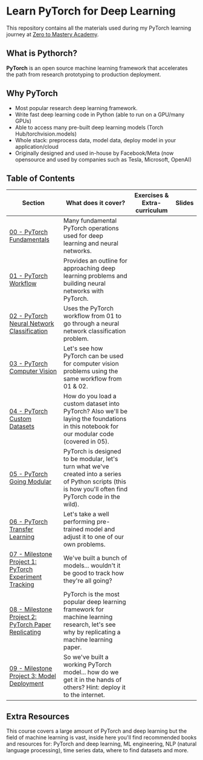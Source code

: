 # Learn PyTorch for Deep Learning

This repository contains all the materials used during my PyTorch learning journey at [Zero to Mastery Academy](https://zerotomastery.io/courses/learn-pytorch/).

## What is Pythorch?

**PyTorch** is an open source machine learning framework that accelerates the path from research prototyping to production deployment.

## Why PyTorch

- Most popular research deep learning framework.
- Write fast deep learning code in Python (able to run on a GPU/many GPUs)
- Able to access many pre-built deep learning models (Torch Hub/torchvision.models)
- Whole stack: preprocess data, model data, deploy model in your application/cloud
- Originally designed and used in-house by Facebook/Meta (now opensource and used by companies such as Tesla, Microsoft, OpenAI)

## Table of Contents

| **Section** | **What does it cover?** | **Exercises & Extra-curriculum** | **Slides** |
| ----- | ----- | ----- | ----- |
| [00 - PyTorch Fundamentals](./00_pytorch_fundamentals/) | Many fundamental PyTorch operations used for deep learning and neural networks. |
| [01 - PyTorch Workflow](./01_pytorch_workflow/) | Provides an outline for approaching deep learning problems and building neural networks with PyTorch. |
| [02 - PyTorch Neural Network Classification](./02_pytorch_classification/) | Uses the PyTorch workflow from 01 to go through a neural network classification problem. |
| [03 - PyTorch Computer Vision](./03_pytorch_computer_vision/) | Let's see how PyTorch can be used for computer vision problems using the same workflow from 01 & 02. |
| [04 - PyTorch Custom Datasets](./04_pytorch_custom_datasets/) | How do you load a custom dataset into PyTorch? Also we'll be laying the foundations in this notebook for our modular code (covered in 05). |
| [05 - PyTorch Going Modular](./05_pytorch_going_modular/) | PyTorch is designed to be modular, let's turn what we've created into a series of Python scripts (this is how you'll often find PyTorch code in the wild). |
| [06 - PyTorch Transfer Learning](./06_pytorch_transfer_learning/) | Let's take a well performing pre-trained model and adjust it to one of our own problems. |
| [07 - Milestone Project 1: PyTorch Experiment Tracking](./07_pytorch_experiment_tracking/) | We've built a bunch of models... wouldn't it be good to track how they're all going? |
| [08 - Milestone Project 2: PyTorch Paper Replicating](./08_pytorch_paper_replicating/) | PyTorch is the most popular deep learning framework for machine learning research, let's see why by replicating a machine learning paper. |
| [09 - Milestone Project 3: Model Deployment](./09_pytorch_model_deployment/) | So we've built a working PyTorch model... how do we get it in the hands of others? Hint: deploy it to the internet. |

## Extra Resources

This course covers a large amount of PyTorch and deep learning but the field of machine learning is vast, inside here you'll find recommended books and resources for: PyTorch and deep learning, ML engineering, NLP (natural language processing), time series data, where to find datasets and more.

